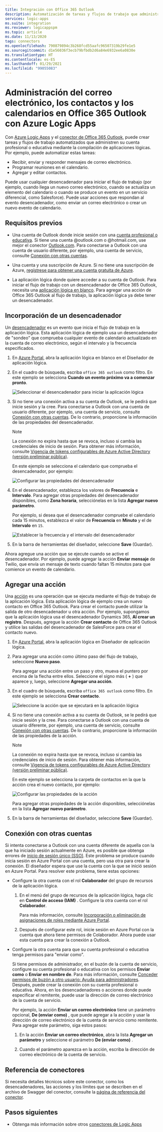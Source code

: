 ```yaml
---
title: Integración con Office 365 Outlook
description: Automatización de tareas y flujos de trabajo que administran el correo electrónico, los contactos y los calendarios en Office 365 Outlook con Azure Logic Apps
services: logic-apps
ms.suite: integration
ms.reviewer: logicappspm
ms.topic: article
ms.date: 11/13/2020
tags: connectors
ms.openlocfilehash: 790879894c3b268fcd55aafc96507319b29fe1e5
ms.sourcegitcommit: d1e56036f3ecb79bfbdb2d6a84e6932ee6a0830e
ms.translationtype: HT
ms.contentlocale: es-ES
ms.lasthandoff: 01/29/2021
ms.locfileid: "99055083"
---
```

# <a name="manage-email-contacts-and-calendars-in-office-365-outlook-by-using-azure-logic-apps"></a>Administración del correo electrónico, los contactos y los calendarios en Office 365 Outlook con Azure Logic Apps

Con [Azure Logic Apps](../logic-apps/logic-apps-overview.md) y el [conector de Office 365 Outlook](/connectors/office365connector/), puede crear tareas y flujos de trabajo automatizados que administren su cuenta profesional o educativa mediante la compilación de aplicaciones lógicas. Por ejemplo, puede automatizar estas tareas:

* Recibir, enviar y responder mensajes de correo electrónico.
* Programar reuniones en el calendario.
* Agregar y editar contactos.

Puede usar cualquier desencadenador para iniciar el flujo de trabajo (por ejemplo, cuando llega un nuevo correo electrónico, cuando se actualiza un elemento del calendario o cuando se produce un evento en un servicio diferencial, como Salesforce). Puede usar acciones que respondan al evento desencadenador, como enviar un correo electrónico o crear un nuevo evento de calendario.

## <a name="prerequisites"></a>Requisitos previos

* Una cuenta de Outlook donde inicie sesión con una [cuenta profesional o educativa](https://www.office.com/). Si tiene una cuenta @outlook.com o @hotmail.com, use mejor el conector [Outlook.com](../connectors/connectors-create-api-outlook.md). Para conectarse a Outlook con una cuenta de usuario diferente, por ejemplo, una cuenta de servicio, consulte [Conexión con otras cuentas](#connect-using-other-accounts).

* Una cuenta y una suscripción de Azure. Si no tiene una suscripción de Azure, [regístrese para obtener una cuenta gratuita de Azure](https://azure.microsoft.com/free/?WT.mc_id=A261C142F).

* La aplicación lógica donde quiere acceder a su cuenta de Outlook. Para iniciar el flujo de trabajo con un desencadenador de Office 365 Outlook, necesita una [aplicación lógica en blanco](../logic-apps/quickstart-create-first-logic-app-workflow.md). Para agregar una acción de Office 365 Outlook al flujo de trabajo, la aplicación lógica ya debe tener un desencadenador.

## <a name="add-a-trigger"></a>Incorporación de un desencadenador

Un [desencadenador](../logic-apps/logic-apps-overview.md#logic-app-concepts) es un evento que inicia el flujo de trabajo en la aplicación lógica. Esta aplicación lógica de ejemplo usa un desencadenador de "sondeo" que comprueba cualquier evento de calendario actualizado en la cuenta de correo electrónico, según el intervalo y la frecuencia especificados.

1. En [Azure Portal](https://portal.azure.com), abra la aplicación lógica en blanco en el Diseñador de aplicación lógica.

1. En el cuadro de búsqueda, escriba `office 365 outlook` como filtro. En este ejemplo se selecciona **Cuando un evento próximo va a comenzar pronto**.
   
   ![Seleccionar el desencadenador para iniciar la aplicación lógica](./media/connectors-create-api-office365-outlook/office365-trigger.png)

1. Si no tiene una conexión activa a su cuenta de Outlook, se le pedirá que inicie sesión y la cree. Para conectarse a Outlook con una cuenta de usuario diferente, por ejemplo, una cuenta de servicio, consulte [Conexión con otras cuentas](#connect-using-other-accounts). De lo contrario, proporcione la información de las propiedades del desencadenador.

   > [!NOTE]
   > La conexión no expira hasta que se revoca, incluso si cambia las credenciales de inicio de sesión. Para obtener más información, consulte [Vigencia de tokens configurables de Azure Active Directory (versión preliminar pública)](../active-directory/develop/active-directory-configurable-token-lifetimes.md).

   En este ejemplo se selecciona el calendario que comprueba el desencadenador, por ejemplo:

   ![Configurar las propiedades del desencadenador](./media/connectors-create-api-office365-outlook/select-calendar.png)

1. En el desencadenador, establezca los valores de **Frecuencia** e **Intervalo**. Para agregar otras propiedades del desencadenador disponibles, como **Zona horaria**, selecciónelas en la lista **Agregar nuevo parámetro**.

   Por ejemplo, si desea que el desencadenador compruebe el calendario cada 15 minutos, establezca el valor de **Frecuencia** en **Minuto** y el de **Intervalo** en `15`. 

   ![Establecer la frecuencia y el intervalo del desencadenador](./media/connectors-create-api-office365-outlook/calendar-settings.png)

1. En la barra de herramientas del diseñador, seleccione **Save** (Guardar).

Ahora agregue una acción que se ejecute cuando se active el desencadenador. Por ejemplo, puede agregar la acción **Enviar mensaje** de Twilio, que envía un mensaje de texto cuando faltan 15 minutos para que comience un evento de calendario.

## <a name="add-an-action"></a>Agregar una acción

Una [acción](../logic-apps/logic-apps-overview.md#logic-app-concepts) es una operación que se ejecuta mediante el flujo de trabajo de la aplicación lógica. Esta aplicación lógica de ejemplo crea un nuevo contacto en Office 365 Outlook. Para crear el contacto puede utilizar la salida de otro desencadenador u otra acción. Por ejemplo, supongamos que la aplicación lógica usa el desencadenador Dynamics 365, **Al crear un registro**. Después, agregue la acción **Crear contacto** de Office 365 Outlook y utilice las salidas del desencadenador de SalesForce para crear el contacto nuevo.

1. En [Azure Portal](https://portal.azure.com), abra la aplicación lógica en Diseñador de aplicación lógica.

1. Para agregar una acción como último paso del flujo de trabajo, seleccione **Nuevo paso**. 

   Para agregar una acción entre un paso y otro, mueva el puntero por encima de la flecha entre ellos. Seleccione el signo más ( **+** ) que aparece y, luego, seleccione **Agregar una acción**.

1. En el cuadro de búsqueda, escriba `office 365 outlook` como filtro. En este ejemplo se selecciona **Crear contacto**.

   ![Seleccione la acción que se ejecutará en la aplicación lógica](./media/connectors-create-api-office365-outlook/office365-actions.png) 

1. Si no tiene una conexión activa a su cuenta de Outlook, se le pedirá que inicie sesión y la cree. Para conectarse a Outlook con una cuenta de usuario diferente, por ejemplo, una cuenta de servicio, consulte [Conexión con otras cuentas](#connect-using-other-accounts). De lo contrario, proporcione la información de las propiedades de la acción.

   > [!NOTE]
   > La conexión no expira hasta que se revoca, incluso si cambia las credenciales de inicio de sesión. Para obtener más información, consulte [Vigencia de tokens configurables de Azure Active Directory (versión preliminar pública)](../active-directory/develop/active-directory-configurable-token-lifetimes.md).

   En este ejemplo se selecciona la carpeta de contactos en la que la acción crea el nuevo contacto, por ejemplo:

   ![Configurar las propiedades de la acción](./media/connectors-create-api-office365-outlook/select-contacts-folder.png)

   Para agregar otras propiedades de la acción disponibles, selecciónelas en la lista **Agregar nuevo parámetro**.

1. En la barra de herramientas del diseñador, seleccione **Save** (Guardar).

<a name="connect-using-other-accounts"></a>

## <a name="connect-using-other-accounts"></a>Conexión con otras cuentas

Si intenta conectarse a Outlook con una cuenta diferente de aquella con la que ha iniciado sesión actualmente en Azure, es posible que obtenga errores de [inicio de sesión único (SSO)](../active-directory/manage-apps/what-is-single-sign-on.md). Este problema se produce cuando inicia sesión en Azure Portal con una cuenta, pero usa otra para crear la conexión. El diseñador espera que use la cuenta con la que se inició sesión en Azure Portal. Para resolver este problema, tiene estas opciones:

* Configure la otra cuenta con el rol **Colaborador** del grupo de recursos de la aplicación lógica.

  1. En el menú del grupo de recursos de la aplicación lógica, haga clic en **Control de acceso (IAM)** . Configure la otra cuenta con el rol **Colaborador**. 
  
     Para más información, consulte [Incorporación o eliminación de asignaciones de roles mediante Azure Portal](../role-based-access-control/role-assignments-portal.md).

  1. Después de configurar este rol, inicie sesión en Azure Portal con la cuenta que ahora tiene permisos de Colaborador. Ahora puede usar esta cuenta para crear la conexión a Outlook.

* Configure la otra cuenta para que su cuenta profesional o educativa tenga permisos para "enviar como".

   Si tiene permisos de administrador, en el buzón de la cuenta de servicio, configure su cuenta profesional o educativa con los permisos **Enviar como** o **Enviar en nombre de**. Para más información, consulte [Conceder permisos de buzón a otro usuario: Ayuda para administradores](/microsoft-365/admin/add-users/give-mailbox-permissions-to-another-user). Después, puede crear la conexión con su cuenta profesional o educativa. Ahora, en los desencadenadores o acciones donde puede especificar el remitente, puede usar la dirección de correo electrónico de la cuenta de servicio.

   Por ejemplo, la acción **Enviar un correo electrónico** tiene un parámetro opcional, **De (enviar como)** , que puede agregar a la acción y usar la dirección de correo electrónico de la cuenta de servicio como remitente. Para agregar este parámetro, siga estos pasos:

   1. En la acción **Enviar un correo electrónico**, abra la lista **Agregar un parámetro** y seleccione el parámetro **De (enviar como)** .

   1. Cuando el parámetro aparezca en la acción, escriba la dirección de correo electrónico de la cuenta de servicio.

## <a name="connector-reference"></a>Referencia de conectores

Si necesita detalles técnicos sobre este conector, como los desencadenadores, las acciones y los límites que se describen en el archivo de Swagger del conector, consulte la [página de referencia del conector](/connectors/office365/). 

## <a name="next-steps"></a>Pasos siguientes

* Obtenga más información sobre otros [conectores de Logic Apps](../connectors/apis-list.md)

